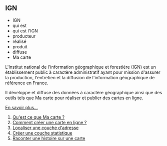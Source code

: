 ## IGN
- IGN
- qui est
- qui est l'IGN
- producteur
- réalisé
- produit
- diffuse
- Ma carte

L'Institut national de l'information géographique et forestière (IGN) est un établissement public à caractère administratif ayant pour mission d'assurer la production, l'entretien et la diffusion de l'information géographique de référence en France.

Il développe et diffuse des données à caractère géographique ainsi que des outils tels que Ma carte pour réaliser et publier des cartes en ligne.

[En savoir plus...](https://www.ign.fr/)

1. [Qu'est ce que Ma carte ?](./macarte/macarte.md)
2. [Comment créer une carte en ligne ?](./mceditor/créer_une_carte.md)
3. [Localiser une couche d'adresse](./mcadresse/1_géocodage_localiser_des_adresses.md)
4. [Créer une couche statistique](./mcstat/créer_une_statistique.md)
5. [Raconter une histoire sur une carte](./mcstory/raconter_une_histoire.md)